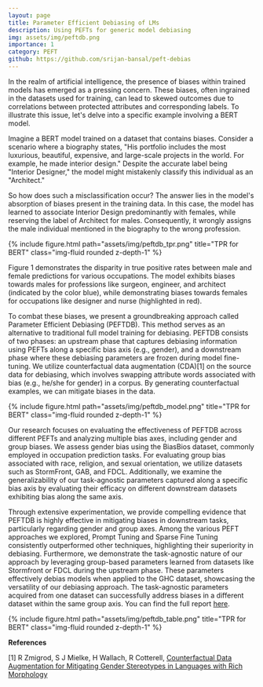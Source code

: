 ```yaml
---
layout: page
title: Parameter Efficient Debiasing of LMs
description: Using PEFTs for generic model debiasing
img: assets/img/peftdb.png
importance: 1
category: PEFT
github: https://github.com/srijan-bansal/peft-debias
---
```


In the realm of artificial intelligence, the presence of biases within trained models has emerged as a pressing concern. These biases, often ingrained in the datasets used for training, can lead to skewed outcomes due to correlations between protected attributes and corresponding labels. To illustrate this issue, let's delve into a specific example involving a BERT model.

Imagine a BERT model trained on a dataset that contains biases. Consider a scenario where a biography states, "His portfolio includes the most luxurious, beautiful, expensive, and large-scale projects in the world. For example, he made interior design." Despite the accurate label being "Interior Designer," the model might mistakenly classify this individual as an "Architect."

So how does such a misclassification occur? The answer lies in the model's absorption of biases present in the training data. In this case, the model has learned to associate Interior Design predominantly with females, while reserving the label of Architect for males. Consequently, it wrongly assigns the male individual mentioned in the biography to the wrong profession.

<div class="row">
    <div class="col-sm mt-3 mt-md-0">
        {% include figure.html path="assets/img/peftdb_tpr.png" title="TPR for BERT" class="img-fluid rounded z-depth-1" %}
    </div>
</div>

Figure 1 demonstrates the disparity in true positive rates between male and female predictions for various occupations. The model exhibits biases towards males for professions like surgeon, engineer, and architect (indicated by the color blue), while demonstrating biases towards females for occupations like designer and nurse (highlighted in red).

To combat these biases, we present a groundbreaking approach called Parameter Efficient Debiasing (PEFTDB). This method serves as an alternative to traditional full model training for debiasing. PEFTDB consists of two phases: an upstream phase that captures debiasing information using PEFTs along a specific bias axis (e.g., gender), and a downstream phase where these debiasing parameters are frozen during model fine-tuning. We utilize counterfactual data augmentation (CDA)[1] on the source data for debiasing, which involves swapping attribute words associated with bias (e.g., he/she for gender) in a corpus. By generating counterfactual examples, we can mitigate biases in the data.

<div class="row">
    <div class="col-sm mt-3 mt-md-0">
        {% include figure.html path="assets/img/peftdb_model.png" title="TPR for BERT" class="img-fluid rounded z-depth-1" %}
    </div>
</div>

Our research focuses on evaluating the effectiveness of PEFTDB across different PEFTs and analyzing multiple bias axes, including gender and group biases. We assess gender bias using the BiasBios dataset, commonly employed in occupation prediction tasks. For evaluating group bias associated with race, religion, and sexual orientation, we utilize datasets such as StormFront, GAB, and FDCL. Additionally, we examine the generalizability of our task-agnostic parameters captured along a specific bias axis by evaluating their efficacy on different downstream datasets exhibiting bias along the same axis.

Through extensive experimentation, we provide compelling evidence that PEFTDB is highly effective in mitigating biases in downstream tasks, particularly regarding gender and group axes. Among the various PEFT approaches we explored, Prompt Tuning and Sparse Fine Tuning consistently outperformed other techniques, highlighting their superiority in debiasing. Furthermore, we demonstrate the task-agnostic nature of our approach by leveraging group-based parameters learned from datasets like Stormfront or FDCL during the upstream phase. These parameters effectively debias models when applied to the GHC dataset, showcasing the versatility of our debiasing approach. The task-agnostic parameters acquired from one dataset can successfully address biases in a different dataset within the same group axis. You can find the full report <a href="{{ '/assets/pdf/PEFTDB.pdf' }}">here</a>.

<div class="row">
    <div class="col-sm mt-3 mt-md-0">
        {% include figure.html path="assets/img/peftdb_table.png" title="TPR for BERT" class="img-fluid rounded z-depth-1" %}
    </div>
</div>

<b>References</b>

[1] R Zmigrod, S J Mielke, H Wallach, R Cotterell, <a href="https://aclanthology.org/P19-1161v2.pdf">Counterfactual Data Augmentation for Mitigating Gender Stereotypes in Languages with Rich Morphology</a>
